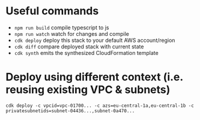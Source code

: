 # Useful commands

 * `npm run build`   compile typescript to js
 * `npm run watch`   watch for changes and compile
 * `cdk deploy`      deploy this stack to your default AWS account/region
 * `cdk diff`        compare deployed stack with current state
 * `cdk synth`       emits the synthesized CloudFormation template

# Deploy using different context (i.e. reusing existing VPC & subnets)

`cdk deploy -c vpcid=vpc-01700... -c azs=eu-central-1a,eu-central-1b -c privatesubnetids=subnet-04436...,subnet-0a470...`